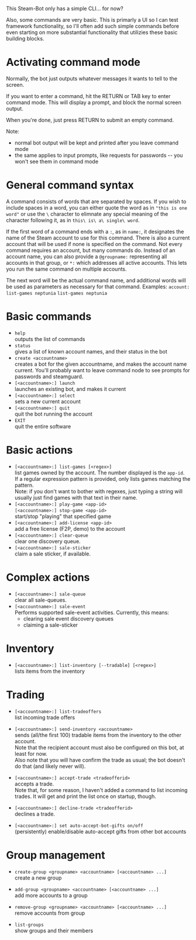 This Steam-Bot only has a simple CLI... for now?

Also, some commands are very basic. This is primarly a UI so I can test framework functionality, so I'll often add such simple commands before even starting on more substantial functionality that utilizies these basic building blocks.

# Activating command mode

Normally, the bot just outputs whatever messages it wants to tell to the screen.

If you want to enter a command, hit the RETURN or TAB key to enter command mode. This will display a prompt, and block the normal screen output.

When you're done, just press RETURN to submit an empty command.

Note:
* normal bot output will be kept and printed after you leave command mode
* the same applies to input prompts, like requests for passwords -- you won't see them in command mode

# General command syntax

A command consists of words that are separated by spaces. If you wish to include spaces in a word, you can either quote the word as in `"this is one word"` or use the `\` character to elimnate any special meaning of the character following it, as in `this\ is\ a\ single\ word`.

If the first word of a command ends with a `:`, as in `name:`, it designates the name of the Steam account to use for this command. There is also a current account that will be used if none is specified on the command. Not every command requires an account, but many commands do.
Instead of an account name, you can also provide a `@groupname:` representing all accounts in that group, or `*:` which addresses all active accounts. This lets you run the same command on multiple accounts.

The next word will be the actual command name, and additional words will be used as parameters as necessary for that command. Examples:
   `account: list-games neptunia`
   `list-games neptunia`

# Basic commands

* `help`\
outputs the list of commands
* `status`\
gives a list of known account names, and their status in the bot
* `create <accountname>`\
  creates a bot for the given accountname, and makes the account name current. You'll probably want to leave command node to see prompts for passwords and steamguard.
* `[<accountname>:] launch`\
  launches an existing bot, and makes it current
* `[<accountname>:] select`\
  sets a new current account
* `[<accountname>:] quit`\
   quit the bot running the account
* `EXIT`\
  quit the entire software

# Basic actions

* `[<accountname>:] list-games [<regex>]`\
   list games owned by the account. The number displayed is the `app-id`.\
   If a regular expression pattern is provided, only lists games matching the pattern.\
   Note: if you don't want to bother with regexes, just typing a string will usually just find games with that text in their name.
* `[<accountname>:] play-game <app-id>`\
  `[<accountname>:] stop-game <app-id>`\
  start/stop "playing" that specified game
* `[<accountname>:] add-license <app-id>`\
  add a free license (F2P, demo) to the account
* `[<accountname>:] clear-queue`\
  clear one discovery queue.
* `[<accountname>:] sale-sticker`\
  claim a sale sticker, if available.

# Complex actions

* `[<accountname>:] sale-queue`\
  clear all sale-queues.
* `[<accountname>:] sale-event`\
  Performs supported sale-event activities. Currently, this means:
  * clearing sale event discovery queues
  * claiming a sale-sticker

# Inventory

* `[<accountname>:] list-inventory [--tradable] [<regex>]`\
  lists items from the inventory

# Trading

* `[<accountname>:] list-tradeoffers`\
  list incoming trade offers

* `[<accountname>:] send-inventory <accountname>`\
  sends (all/the first 100) tradable items from the inventory to the other account.\
  Note that the recipient account must also be configured on this bot, at least for now.\
  Also note that you will have confirm the trade as usual; the bot doesn't do that (and likely never will).

* `[<accountname>:] accept-trade <tradeofferid>`\
  accepts a trade.\
  Note that, for some reason, I haven't added a command to list incoming trades. It will get and print the list once on startup, though.

* `[<accountname>:] decline-trade <tradeofferid>`\
  declines a trade.

* `[<accountname>:] set auto-accept-bot-gifts on/off`\
  (persistently) enable/disable auto-accept gifts from other bot accounts

# Group management

* `create-group <groupname> <accountname> [<accountname> ...]`\
  create a new group

* `add-group <groupname> <accountname> [<accountname> ...]`\
  add more accounts to a group

* `remove-group <groupname> <accountname> [<accountname> ...]`\
  remove accounts from group

* `list-groups`\
  show groups and their members
